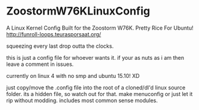# ZoostormW76KLinuxConfig
A Linux Kernel Config Built for the Zoostorm W76K. Pretty Rice For Ubuntu!
http://funroll-loops.teurasporsaat.org/

squeezing every last drop outta the clocks. 

this is just a config file for whoever wants it. if your as nuts as i am then leave a comment in issues.

currently on linux 4 with no smp and ubuntu 15.10! XD



just copy/move the .config file into the root of a cloned/dl'd linux source folder. its a hidden file, so watch out for that. make  menuconfig or just let it rip without modding. includes most common sense modules.

